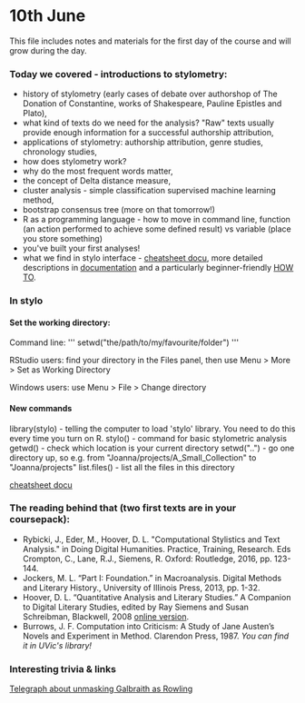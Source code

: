 # 10th June

This file includes notes and materials for the first day of the course and will grow during the day.

### Today we covered - introductions to stylometry:
* history of stylometry (early cases of debate over authorshop of The Donation of Constantine, works of Shakespeare, Pauline Epistles and Plato),
* what kind of texts do we need for the analysis? "Raw" texts usually provide enough information for a successful authorship attribution,
* applications of stylometry: authorship attribution, genre studies, chronology studies,
* how does stylometry work?
* why do the most frequent words matter,
* the concept of Delta distance measure,
* cluster analysis - simple classification supervised machine learning method,
* bootstrap consensus tree (more on that tomorrow!)
* R as a programming language - how to move in command line, function (an action performed to achieve some defined result) vs variable (place you store something)
* you've built your first analyses!
* what we find in stylo interface - 
[cheatsheet docu](https://github.com/JoannaBy/stylo_nutshell), more detailed descriptions in [documentation](https://cran.r-project.org/web/packages/stylo/stylo.pdf) and a particularly beginner-friendly [HOW TO](https://sites.google.com/site/computationalstylistics/stylo/stylo_howto.pdf?attredirects=0).

### In stylo
#### Set the working directory:

Command line: 
'''
setwd("the/path/to/my/favourite/folder")
'''

RStudio users: find your directory in the Files panel, then use Menu > More > Set as Working Directory

Windows users: use Menu > File > Change directory

#### New commands
library(stylo) - telling the computer to load 'stylo' library. You need to do this every time you turn on R.
stylo() - command for basic stylometric analysis
getwd() - check which location is your current directory
setwd("..") - go one directory up, so e.g. from "Joanna/projects/A_Small_Collection" to "Joanna/projects"
list.files() - list all the files in this directory


[cheatsheet docu](https://github.com/JoannaBy/stylo_nutshell)


### The reading behind that (two first texts are in your coursepack):
* Rybicki, J., Eder, M., Hoover, D. L. "Computational Stylistics and Text Analysis." in Doing Digital Humanities. Practice, Training, Research. Eds Crompton, C., Lane, R.J., Siemens, R. Oxford: Routledge, 2016, pp. 123-144.
* Jockers, M. L. “Part I: Foundation.” in Macroanalysis. Digital Methods and Literary History., University of Illinois Press, 2013, pp. 1-32.
* Hoover, D. L. “Quantitative Analysis and Literary Studies.” A Companion to Digital Literary Studies, edited by Ray Siemens and Susan Schreibman, Blackwell, 2008 [online version](http://digitalhumanities.org:3030/companion/view?docId=blackwell/9781405148641/9781405148641.xml&chunk.id=ss1-6-9&toc.depth=1&toc.id=ss1-6-9&brand=9781405148641_brand). 
* Burrows, J. F. Computation into Criticism: A Study of Jane Austen’s Novels and Experiment in Method. Clarendon Press, 1987. *You can find it in UVic's library!*

### Interesting trivia & links
[Telegraph about unmasking Galbraith as Rowling](https://www.telegraph.co.uk/culture/books/10192275/JK-Rowling-unmasked-the-lawyer-the-wife-her-tweet-and-a-furious-author.html)

